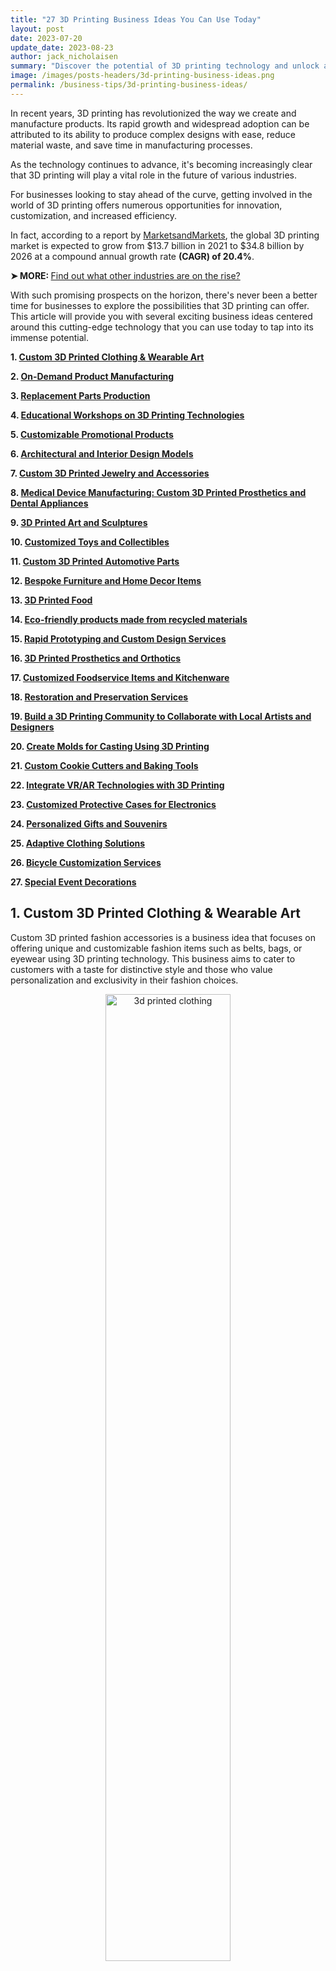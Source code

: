 ```yaml
---
title: "27 3D Printing Business Ideas You Can Use Today"
layout: post
date: 2023-07-20
update_date: 2023-08-23
author: jack_nicholaisen
summary: "Discover the potential of 3D printing technology and unlock a world of innovative business opportunities! In this article, we'll explore top-notch ideas that can inspire entrepreneurs and aspiring business owners to take advantage of this rapidly growing industry. Don't miss out on these lucrative ventures – read our article now and start implementing these powerful ideas!"
image: /images/posts-headers/3d-printing-business-ideas.png
permalink: /business-tips/3d-printing-business-ideas/
---
```


In recent years, 3D printing has revolutionized the way we create and manufacture products. Its rapid growth and widespread adoption can be attributed to its ability to produce complex designs with ease, reduce material waste, and save time in manufacturing processes. 

As the technology continues to advance, it's becoming increasingly clear that 3D printing will play a vital role in the future of various industries.

For businesses looking to stay ahead of the curve, getting involved in the world of 3D printing offers numerous opportunities for innovation, customization, and increased efficiency. 

In fact, according to a report by [MarketsandMarkets](https://www.marketsandmarkets.com/Market-Reports/3d-printing-market-1276.html), the global 3D printing market is expected to grow from \$13.7 billion in 2021 to \$34.8 billion by 2026 at a compound annual growth rate **(CAGR) of 20.4%**.

<p><b>➤ MORE: </b> <a href="https://www.businessinitiative.org/stats/top-industries-for-growing-a-small-business/"> Find out what other industries are on the rise?</a></p>
<a id="list">
With such promising prospects on the horizon, there's never been a better time for businesses to explore the possibilities that 3D printing can offer. This article will provide you with several exciting business ideas centered around this cutting-edge technology that you can use today to tap into its immense potential.

**1. <a href="#1">Custom 3D Printed Clothing & Wearable Art</a>**

**2. <a href="#2">On-Demand Product Manufacturing</a>**

**3. <a href="#3">Replacement Parts Production</a>**

**4. <a href="#4">Educational Workshops on 3D Printing Technologies</a>**

**5. <a href="#5">Customizable Promotional Products</a>**

**6. <a href="#6">Architectural and Interior Design Models</a>**

**7. <a href="#7">Custom 3D Printed Jewelry and Accessories</a>**

**8. <a href="#8">Medical Device Manufacturing: Custom 3D Printed Prosthetics and Dental Appliances</a>**

**9. <a href="#9">3D Printed Art and Sculptures</a>**

**10. <a href="#10">Customized Toys and Collectibles</a>**

**11. <a href="#11">Custom 3D Printed Automotive Parts</a>**

**12. <a href="#12">Bespoke Furniture and Home Decor Items</a>**

**13. <a href="#13">3D Printed Food</a>**

**14. <a href="#14">Eco-friendly products made from recycled materials</a>**

**15. <a href="#15">Rapid Prototyping and Custom Design Services</a>**

**16. <a href="#16">3D Printed Prosthetics and Orthotics</a>**

**17. <a href="#17">Customized Foodservice Items and Kitchenware</a>**

**18. <a href="#18">Restoration and Preservation Services</a>**

**19. <a href="#19">Build a 3D Printing Community to Collaborate with Local Artists and Designers</a>**

**20. <a href="#20">Create Molds for Casting Using 3D Printing</a>**

**21. <a href="#21">Custom Cookie Cutters and Baking Tools</a>**

**22. <a href="#22">Integrate VR/AR Technologies with 3D Printing</a>**
<a id="1">

**23. <a href="#23">Customized Protective Cases for Electronics</a>**

**24. <a href="#24">Personalized Gifts and Souvenirs</a>**

**25. <a href="#25">Adaptive Clothing Solutions</a>**

**26. <a href="#26">Bicycle Customization Services</a>**

**27. <a href="#27">Special Event Decorations</a>**

## 1. Custom 3D Printed Clothing & Wearable Art

Custom 3D printed fashion accessories is a business idea that focuses on offering unique and customizable fashion items such as belts, bags, or eyewear using 3D printing technology. This business aims to cater to customers with a taste for distinctive style and those who value personalization and exclusivity in their fashion choices.

<center>
<img alt="3d printed clothing" src="/images/content/3d-printed-clothing.png" style="width: 63%; height: 63%">
</center>

###  Key Steps to Success:

#### 1.  Research and choose a niche:

Identify the specific type of fashion accessories you want to focus on, such as eyewear, jewelry, or bags. Consider the market demand and competition in your chosen niche.

#### 2.  Invest in 3D printing technology:

Acquire a high-quality 3D printer and learn how to use it effectively. You may also need to invest in design software and materials for creating your products.

#### 3.  Create unique designs:

Develop a collection of original and customizable designs that will appeal to your target audience. You can either create the designs yourself or collaborate with designers.

#### 4.  Set up an online store:

Create a user-friendly website or use an e-commerce platform to showcase and sell your products. Make sure to include high-quality images and detailed descriptions of each item.

#### 5.  Promote your business:

Use social media, content marketing, and other digital marketing strategies to reach your target audience and generate interest in your products.

### The Benefits:

#### -  Growing demand for personalized products:

Consumers are increasingly looking for unique and personalized items, and 3D printed fashion accessories can cater to this demand.

#### -  Low production costs:

3D printing technology allows for cost-effective production, as there is no need for expensive molds or large-scale manufacturing equipment.

#### -  Quick turnaround time:

3D printing enables rapid prototyping and production, allowing businesses to quickly respond to customer requests and market trends.

#### -  Environmentally friendly:

3D printing can be more sustainable than traditional manufacturing methods, as it produces less waste and uses fewer resources.

#### -  Competitive advantage:
    
Offering custom 3D printed fashion accessories can help businesses stand out from competitors and attract a loyal customer base.

### **Take Initiative**

[How to Make Wearable Art Using 3D Printing](https://www.shapeways.com/blog/archives/40284-how-to-make-wearable-art-using-3d-printing.html)

[Sculpteo Fashion Accessory Services](https://www.sculpteo.com/en/applications/fashion-accessories/)

[The Future of Fashion Accessories with 3D Printing](https://i.materialise.com/en/blog/the-future-of-fashion-accessories-with-3d-printing)

[Shapeways](https://www.shapeways.com/)
<a id="2">

[Tinkercad](https://www.tinkercad.com/)

[Etsy](https://www.etsy.com/)

[3D Printing Industry](https://3dprintingindustry.com/)

[MatterHackers](https://www.matterhackers.com/)

**<a href="list">Return to List</a>**

## 2. On-Demand Product Manufacturing

Start a 3D printing service that produces custom products for clients on demand, reducing inventory costs and providing unique, tailored solutions to customers. This business model allows for rapid prototyping, customization, and reduced waste, making it an attractive option for businesses looking to stay ahead in a competitive market.

###  Key Steps to Success:

#### 1.  Research the market and identify your target audience:

Understand the needs of your potential customers and the industries that could benefit from on-demand 3D printing services.

#### 2.  Acquire the necessary equipment:

Invest in high-quality 3D printers and materials to ensure the best possible results for your clients.

#### 3.  Develop a user-friendly platform:
  
Create a website or app that allows customers to easily upload their designs, choose materials, and place orders.

#### 4.  Market your services:

Use social media, online advertising, and networking events to promote your business and attract clients.

<p><b>➤ MORE: </b> <a href="https://www.businessinitiative.org/multi-member-llc/"> Click here to find out how you can impove the way your company is seen by others!</a></p>

### The Benefits:

#### -  Cost savings:

On-demand manufacturing reduces inventory costs and eliminates the need for large storage spaces.

#### -  Customization:

3D printing allows for the creation of unique, tailored products that cater to individual customer preferences.

#### -  Speed:

Rapid prototyping and production times enable businesses to bring products to market faster.

#### -  Sustainability:
    
3D printing produces less waste than traditional manufacturing methods, making it an environmentally friendly option.
<a id="3">

### **Take Initiative**

[Ultimaker: How to start a 3D printing business](https://ultimaker.com/learn/how-to-start-a-3d-printing-business)

[3D Hubs: On-demand manufacturing guide](https://www.3dhubs.com/guides/3d-printing/)

[Sculpteo: 3D printing services](https://www.sculpteo.com/en/)

[Shapeways: 3D printing marketplace](https://www.shapeways.com/)

**<a href="list">Return to List</a>**

## 3. Replacement Parts Production

The replacement parts production business, specializes in manufacturing and supplying hard-to-find or discontinued parts for multiple industries. Some of these markets include automotive, electronics, and home appliances. Companies in this niche cater to customers needing specific components for product repair or maintenance. By leveraging 3D printing technology to create these parts on demand, businesses can tap into a unique market, reduce wait times, and increase customer satisfaction.

###  Key Steps to Success:

#### 1.  Market research:

Identify the industries and specific products that have a demand for replacement parts. This can be done through online forums, customer reviews, analyzing sales trends, or speaking with potential customers.

#### 2.  Invest in 3D printing technology:

Acquire a high-quality 3D printer capable of producing the desired parts. Research different 3D printing technologies and materials to ensure the chosen printer can produce durable and functional parts.

#### 3.  Sourcing materials:

Find reliable suppliers for the raw materials needed to produce the replacement parts. This may include metals, plastics, and electronic components.

#### 4.  Develop a digital parts library:

Create or source digital 3D models of the replacement parts. This may involve designing the parts from scratch, reverse-engineering existing parts, or purchasing existing digital models.

#### 5.  Manufacturing:

Develop a production process that ensures the quality and consistency of the replacement parts. This may involve investing in specialized machinery, hiring skilled workers, or partnering with an existing manufacturer.

#### 6.  Marketing and sales:

Create a strong online presence through a website and social media channels to showcase your products and reach potential customers. You can also attend industry trade shows, collaborate with repair shops, and establish partnerships with other businesses in the industry.

#### 7.  Customer support:

Offer excellent customer service by providing detailed product information, easy ordering processes, and prompt responses to inquiries and concerns.

### The Benefits:

#### -  Filling a gap in the market:

By producing hard-to-find or discontinued replacement parts, businesses can cater to a niche market that is underserved by larger manufacturers.

#### -  Customer loyalty and satisfaction:

Providing customers with the parts they need to keep their products functioning can lead to repeat business and positive word-of-mouth referrals.

#### -  Reduce inventory costs:

By producing parts on demand, businesses can minimize the need for large inventories of physical parts, reducing storage and management costs.

#### -  Sustainability:

Manufacturing replacement parts can contribute to a more sustainable economy by extending the lifespan of products and reducing the need for new purchases.

#### -  Environmentally friendly:

3D printing can be a more sustainable option compared to traditional manufacturing, as it produces less waste and can utilize eco-friendly materials.

#### -  Profitability:

As a specialized business, replacement parts production can command higher profit margins due to the unique nature of the products and the limited competition in the market.

### **Take Initiative**

[How to Start a 3D Printed Parts Business](https://smallbusiness.chron.com/start-3d-printed-parts-business-14632.html)

[Sculpteo Replacement Parts Service](https://www.sculpteo.com/en/applications/replacement-parts/)

[3D Hubs - Guide to 3D Printing Technologies](https://www.3dhubs.com/guides/3d-printing/)
<a id="4">

[Sculpteo - 3D Printing Materials Guide](https://www.sculpteo.com/en/materials/)

[Maker's Row](https://makersrow.com/)

[Thingiverse - Digital Parts Library](https://www.thingiverse.com/)

[GrabCAD - 3D Models and CAD Library](https://grabcad.com/library)

[3DPrint.com - 3D Printing News and Industry Insights](https://3dprint.com/)

**<a href="list">Return to List</a>**

## 4. Educational Workshops on 3D Printing Technologies

Educational workshops on 3D printing technologies provide hands-on training for schools, businesses, and individuals, covering design, materials, and applications. By introducing 3D printing across various industries, these workshops bridge the knowledge gap and inspire innovation. Offering classes on 3D printing, CAD software, and design principles can be a lucrative business opportunity, meeting the growing demand for skilled professionals while generating revenue.

###  Key Steps to Success:

#### 1.  Invest in 3D printing equipment:

Purchase or rent 3D printers, filament, and other necessary tools and materials for the workshops.

#### 2.  Identify the target audience:

Determine who would benefit most from your workshops or classes, such as students, professionals, hobbyists, or entrepreneurs. Identify the age group and skill level of your workshop participants. This will help you tailor the class content and activities to suit their needs.

#### 3.  Develop a curriculum:
  
Create a comprehensive and engaging curriculum that covers essential topics, such as 3D modeling, design principles, material selection, and printer operation. Include hands-on activities and demonstrations to make the learning experience more interactive.

#### 4.  Find expert instructors:

Collaborate with knowledgable and skilled professionals in the 3D printing industry who can effectively teach the material to deliver engaging and informative sessions.

#### 5.  Secure a suitable location:

If offering in-person workshops or classes, look for a space that can comfortably accommodate your workshop participants and equipment, such as computers, 3D printers, and materials. Schools, libraries, and community centers are ideal locations. Alternatively, consider offering online classes through video conferencing platforms or pre-recorded lessons.

#### 6.  Promote the workshops:

Promote your workshops through social media, local newspapers, industry forums, and community bulletin boards to reach your target audience and generate interest in your offerings. Reach out to schools, libraries, and community centers directly to offer your services.

### The Benefits:

#### -  Meet growing demand:

As 3D printing technology becomes more widespread, the demand for skilled professionals in this field is increasing. Offering educational workshops or classes can help meet this demand and position your business as a leader in the industry.

#### -  Skill development:

Workshops can help employees develop new skills and stay up-to-date with the latest 3D printing technologies, increasing their productivity and value to the company.

#### -  Foster innovation:

By teaching people about 3D printing and its potential applications, businesses can inspire creativity and innovation in their communities, which can lead to new business opportunities and collaborations.

#### -  Create networking opportunities:

Hosting workshops can help businesses establish connections with industry professionals, potential clients, stakeholders, and suppliers - potentially leading to new business partnerships or collaborations.

<p><b>➤ LEARN: </b> <a href="https://www.businessinitiative.org/partnership/advantages/">The BENEFITS of starting a Partnership</a></p>

#### -  Build brand recognition and increase visibility:

Organizing high-quality educational workshops or classes can enhance a company's credibility as an expert in the 3D printing industry, attracting new customers and partners.

#### -  Diversify revenue streams:

Charging a fee for attending workshops can provide an additional source of income for your existing business, increasing its overall profitability

### **Take Initiative**

[MakerBot Educators Guidebook](https://pages.makerbot.com/educators-guidebook.html)

[Ultimaker Education](https://ultimaker.com/learn/education)
<a id="5">

[Ultimaker's 3D Printing Academy](https://ultimaker.com/learn/academy)

[Thingiverse Education](https://www.thingiverse.com/education)

[3D Printing Industry](https://3dprintingindustry.com/)

[Tinkercad](https://www.tinkercad.com/)

[Coursera 3D Printing Courses](https://www.coursera.org/courses?query=3d%20printing)

**<a href="list">Return to List</a>**

## 5. Customizable Promotional Products

Customizable promotional products, such as 3D printed keychains, phone cases, and desk accessories, offer businesses a unique and memorable marketing solution to stand out from competitors and create a lasting impression on potential customers. By leveraging 3D printing technology, businesses can provide personalized marketing materials tailored to their target audience, revolutionizing the way products are created and manufactured.

###  Key Steps to Success:

#### 1.  Identify your target audience:

Determine the demographic you want to reach with your promotional products. This will help you choose the most appropriate items to customize.

#### 2.  Select the right 3D printing technology:

Research different 3D printing technologies, such as Fused Deposition Modeling (FDM), Stereolithography (SLA), or Selective Laser Sintering (SLS), to find the best fit for your promotional products.

#### 3.  Design your promotional products:

You can either create your own 3D design using software like Tinkercad, Fusion 360, or Blender, or you can hire a professional 3D designer to create a custom design for your promotional item. Make sure the design is functional, unique, visually appealing and represents your brand well.

<p><b>➤ COMPARE: </b> <a href="https://www.businessinitiative.org/dba-vs-llc/">Registering as an LLC or a DBA?</a></p>

#### 4.  Choose a 3D printing service:

There are many online 3D printing services available that can help you create your customized promotional items. Some popular options include Shapeways, Sculpteo, and i.materialise. These services allow you to upload your 3D design, choose the material, and have the item printed and shipped to you.

#### 5.  Choose the right materials:

3D printing services offer a wide range of materials to choose from, including plastics, metals, and ceramics. Select materials that are appropriate for your promotional products, taking into consideration factors such as durability, appearance, and cost.

#### 6.  Order and distribute:

Once you have finalized the design and material, place your order with the 3D printing service. They will print and ship the items to you. You can also use your own 3D printer to produce your items. You can then add any necessary finishing touches, such as painting or polishing, before distributing the promotional items to your customers, clients, or employees.

### The Benefits:

#### -  Stand out from the competition:

Customized promotional items created using 3D printing technology are unique and eye-catching, helping your business stand out from competitors who use traditional promotional materials.

#### -  Create a lasting impression:

High-quality, customized promotional items are more likely to be kept and used by potential customers, ensuring that your brand remains in their minds for a longer time.

#### -  Increase brand recognition:

By offering promotional products that are tailored to your target audience, you can increase brand recognition and build a stronger connection with potential customers.

#### -  Environmentally friendly:
    
3D printing is an additive manufacturing process, meaning it only uses the material necessary to create the item, resulting in less waste compared to traditional manufacturing methods.

#### -  Cost-effective marketing:
    
3D printing allows for small-batch production of promotional items at a lower cost than traditional manufacturing methods. This means you can order the exact number of promotional items you need without worrying about excess inventory or high production costs, making it an affordable marketing solution for businesses of all sizes.

### **Take Initiative**

[Custom 3D Printed Promotional Items](https://i.materialise.com/en/create-your-own/custom-3d-printed-promotional-items)

[Shapeways Custom Merchandise](https://www.shapeways.com/solutions/custom-merchandise)

[i.materialise](https://i.materialise.com/)

[Ultimaker: Choosing the Right 3D Printing Technology](https://ultimaker.com/learn/choosing-the-right-3d-printing-technology)
<a id="6">

[Blender](https://www.blender.org/)

[Tinkercad: Free 3D Modeling Software](https://www.tinkercad.com/)

[Sculpteo: Guide to 3D Printing Materials](https://www.sculpteo.com/en/materials/)

[Promotional Products Association International (PPAI)](https://www.ppai.org/)

[3D Hubs: How to Choose the Right 3D Printing Material](https://www.3dhubs.com/knowledge-base/how-choose-right-3d-printing-material/)

**<a href="list">Return to List</a>**

## 6. Architectural and Interior Design Models

Offering 3D printing services for creating detailed scale models of architectural designs presents a lucrative business opportunity, catering to architects, interior designers, and construction companies. These models help clients visualize the final product, enable designers to identify and resolve potential issues before construction, and provide a cost-effective solution for communicating design concepts effectively.

<center>
<img alt="3d printed architectural models" src="/images/content/3d-printed-architectural-design-models.png" style="width: 63%; height: 63%">
</center>

###  Key Steps to Success:

#### 1.  Acquire high-quality 3D printers:

Invest in reliable and precise 3D printers that can handle various materials and sizes. Research the best 3D printers, modeling software, and materials for accurate architectural models and interior design applications.

#### 2.  Develop expertise in 3D modeling software:

Gain knowledge in architectural design principles, 3D modeling techniques, and software tools. Consider taking courses or certifications in these areas to enhance credibility. Check out programs for AutoCAD, SketchUp, or Rhino, to create accurate and detailed models.

#### 3.  Establish relationships with industry experts:

Network with architects, interior designers, and construction companies in the industry and showcase your 3D printing capabilities. Attend conferences, trade shows, and networking events to connect with architects, engineers, and real estate developers who may require your services. Offer competitive pricing and fast turnaround times to attract clients.

#### 4.  Create a portfolio:

Develop a diverse portfolio of your completed projects and concepts to demonstrate your skills and expertise in 3D printing architectural and interior design models. Showcase various types of architectural models, including residential, commercial, and industrial projects. This will help potential clients understand the quality and range of services offered.

#### 5.  Establish a strong online presence:

Develop a professional website and social media profiles to showcase your portfolio, share industry news, and engage with potential clients.

### The Benefits:

#### -  Enhanced visualization:
  
3D printed models provide clients with a tangible representation of their project, making it easier for them to understand and approve the design.

#### -  Improved communication:

Physical models facilitate better communication between architects, designers, and stakeholders, leading to more effective collaboration and decision-making and fewer misunderstandings and design revisions.

#### - Cost and time savings:

3D printing technology allows for more affordable and efficient production of architectural models compared to traditional methods. By identifying and resolving design issues before construction begins, you can save time and money on the project.

#### -  Competitive advantage:

By providing architectural modeling services, businesses can diversify their offerings and tap into new revenue streams. Offering high-quality 3D printed models can set your business apart from competitors and attract more clients.

#### -  Increased demand:

With the growing popularity of 3D printing technology, there is a rising demand for accurate and detailed architectural models.

### **Take Initiative**

[Guide to Architectural Models with 3D Printing](https://i.materialise.com/en/blog/guide-to-architectural-models-with-3d-printing)

[ArchDaily](https://www.archdaily.com/)

[Shapeways Architecture & Design Services](https://www.shapeways.com/marketplace?type=product\&q=architecture)

[Ultimaker](https://ultimaker.com/)

[Best 3D Printers for Architects](https://all3dp.com/1/best-3d-printer-for-architects-architecture/)
<a id="7">

[AutoCAD](https://www.autodesk.com/products/autocad/overview)

[Autodesk Revit](https://www.autodesk.com/products/revit/overview)

[SketchUp](https://www.sketchup.com/)

[Rhino](https://www.rhino3d.com/)

[3D Printing for Architecture: A Beginner's Guide](https://i.materialise.com/blog/en/3d-printing-for-architecture-a-beginners-guide/)

**<a href="list">Return to List</a>**

## 7. Custom 3D Printed Jewelry and Accessories

Custom 3D printed jewelry and accessories offer a unique and growing trend in the fashion industry, catering to customers seeking personalized, one-of-a-kind pieces. By incorporating 3D printing technology, businesses can create intricate designs and customizable items such as rings, pendants, and earrings, appealing to a wide range of individual preferences. This innovative business idea is ideal for entrepreneurs passionate about creativity, design, and the jewelry industry.

<center>
<img alt="3d printed jewelry" src="/images/content/3d-jewelry-accessories.png" style="width: 63%; height: 63%">
</center>

###  Key Steps to Success:

#### 1.  Research and learn about 3D printing:

Familiarize yourself with the basics of 3D printing technology, materials, and software. Understand the market trends and customer preferences to create appealing designs. This will help you understand the process and make informed decisions when setting up your business.

#### 2.  Invest in 3D printing equipment:
    
Purchase or lease a 3D printer suitable for jewelry and accessories. Consider factors such as print resolution, build volume, and material compatibility. In addition to the printer, you'll also need materials suitable for jewelry making, such as precious metals, gemstones, and other materials.

#### 3.  Develop your skills:
    
Enhance your design and 3D modeling skills by taking online courses or attending workshops. Practice using design software like Blender, Rhino, or Tinkercad.

#### 4.  Design or source 3D models:
    
Create your own 3D models using CAD software or source them from online marketplaces like Shapeways or Thingiverse. You can also collaborate with designers to create exclusive designs for your business.

#### 5.  Create a portfolio:

Design a range of jewelry pieces to showcase your skills and creativity. This will help attract potential customers and demonstrate your capabilities.

#### 6.  Set up an online store:

Create a website or use an e-commerce platform like Shopify or Etsy to showcase and sell your products. Make sure to include high-quality images and detailed descriptions of your items. Include an e-commerce platform to facilitate online orders and payments.

#### 7.  Promote your business:

Use social media, email marketing, other digital marketing strategies, and local events to reach your target audience and generate interest in your products.

### The Benefits:

#### -  Unique and customizable products:

3D printing allows for intricate and complex designs that are difficult to achieve through traditional manufacturing methods.This allows businesses to stand out in a competitive market by offering one-of-a-kind pieces tailored to individual preferences.

#### -  Innovative technology:

Utilizing 3D printing technology enables businesses to create intricate designs and use a variety of materials, positioning them as innovative leaders in the industry.

#### -  Lower production costs:

3D printing can significantly reduce production costs, as it eliminates the need for molds and other expensive manufacturing tools. This allows businesses to offer high-quality products at competitive prices.

#### -  Higher profit margins:

Customized pieces often command higher prices due to their uniqueness and the craftsmanship involved, leading to increased profit margins.

#### -  Faster production times:

3D printing technology enables rapid prototyping and production, allowing businesses to quickly respond to customer demands and market trends.

#### -  Environmentally friendly:

3D printing can be more sustainable than traditional manufacturing methods, as it produces less waste and uses fewer resources.

#### -  Niche market appeal and repeat customers:

By offering custom 3D printed jewelry and accessories, businesses can tap into a niche market of customers looking for unique and personalized fashion items. Personalized jewelry caters to customers' desires for individuality and self-expression, resulting in higher satisfaction and repeat business.

### **Take Initiative**

[How to Design and Sell 3D Printed Jewelry](https://www.shapeways.com/blog/archives/40160-how-to-design-and-sell-3d-printed-jewelry.html)

[Jweel - Customizable 3D Printed Jewelry Platform](https://www.jweel.com)

[Sculpteo Jewelry & Accessories](https://www.sculpteo.com/en/applications/jewelry-accessories/)

[Rhino](https://www.rhino3d.com/)
<a id="8">

[Shapeways](https://www.shapeways.com/)

[Blender](https://www.blender.org/)

[Thingiverse](https://www.thingiverse.com/)

[Tinkercad](https://www.tinkercad.com/)

[Shopify](https://www.shopify.com/)

**<a href="list">Return to List</a>**

## 8. Medical Device Manufacturing: Custom 3D Printed Prosthesis and Dental Appliances

The medical device manufacturing industry is continuously evolving with promising advancements like 3D printing technology, allowing for the creation of custom-fit medical devices such as prosthetics and dental appliances tailored to individual patients' needs. By leveraging 3D printing, businesses can offer personalized solutions that improve patient outcomes and satisfaction while reducing production costs and waste.

<center>
<img alt="3d printed prosthesis and dental" src="/images/content/3d-prosthetics-dental.png" style="width: 63%; height: 63%">
</center>

This makes for a lucrative business opportunity to expand into the medical field by offering customized medical devices or assistive tools, ultimately improving the lives of patients with various medical conditions and disabilities and providing a valuable service to healthcare professionals.

###  Key Steps to Success:

#### 1.  Invest in 3D printing technology:

Acquire high-quality 3D printers specifically designed for medical device manufacturing. These printers must meet industry standards and be capable of using biocompatible materials to produce precision, durable, safe, and effective devices.

#### 2.  Research and development:

Invest time in understanding the medical devices and assistive tools market. Identify the specific needs of patients and healthcare professionals, and explore the possibilities of 3D printing technology in addressing those needs.

#### 3.  Develop expertise:

Hire or train staff with expertise in 3D printing, medical device design, and relevant software tools. This will ensure that your business can create custom-fit devices that meet the specific needs of each patient.

#### 4.  Collaborate with healthcare professionals:

Establish partnerships with doctors, dentists, orthopedic specialists, and other healthcare professionals who can provide patient data and valuable insights to inform the design and production of your custom medical devices.

#### 5.  Ensure regulatory compliance:

Familiarize yourself with the regulatory requirements and certifications for medical device manufacturing in your region and ensure that your business adheres to all necessary standards and certifications.

#### 6.  Obtain necessary certifications and licenses:

Ensure compliance with local, national, and international regulations. This may include obtaining certifications, licenses, and adhering to quality control standards, such as ISO 13485 for medical device quality management systems.

#### 7.  Create prototypes and refine designs:

Test and improve your product designs to ensure they meet the needs of your target market.

#### 8.  Marketing and sales:

Develop a marketing strategy to promote your products to healthcare professionals, hospitals, clinics, patients, and other potential customers. Establish a sales network or collaborate with existing distributors to reach your target audience.

### The Benefits:

#### -  Growing market:

The demand for customized medical devices and assistive tools is on the rise, driven by an aging population and advancements in medical technology. Offering innovative solutions to healthcare professionals can help build a strong reputation and establish the business as a leader in the industry.

#### -  Improved patient outcomes:

Custom-fit medical devices can provide better comfort and functionality for patients, leading to improved outcomes and overall satisfaction.

#### -  Reduced production costs and time:

3D printing technology allows for on-demand manufacturing, reducing the need for large inventories, minimizing waste, and eliminating the need for expensive molds and tooling. It also allows for quicker turnaround times, enabling businesses to respond to customer needs more efficiently and stay ahead of competitors.

#### -  Competitive advantage:

Offering personalized medical devices can set your business apart from competitors and attract a loyal customer base. 3D printing technology allows for faster production and customization of medical devices, providing a competitive advantage over traditional manufacturing methods.

#### -  Scalability:

Expanding into the medical field can open up new revenue streams and increase profitability. As 3D printing technology continues to advance, businesses can easily scale their operations to meet growing demand for custom medical devices.

#### -  Positive impact:

By providing high-quality, customized medical devices, businesses can make a meaningful difference in the lives of patients and contribute to the overall improvement of healthcare services.

### **Take Initiative**

[Forbes: The Future of 3D Printing in Healthcare](https://www.forbes.com/sites/forbestechcouncil/2018/07/16/the-future-of-3-d-printing-in-health-care/?sh=1e8a9d2d2b8f)

[3D Printing Industry](https://3dprintingindustry.com/)

[3D Printing in Medicine: An Introductory Guide](https://www.3dhubs.com/guides/3d-printing-medicine/)

[3DPrint.com](https://3dprint.com/)

[Medical Applications for 3D Printing: Current and Projected Uses](https://www.ncbi.nlm.nih.gov/pmc/articles/PMC4189697/)
<a id="9">

[FDA Guidance on 3D Printing Medical Devices](https://www.fda.gov/medical-devices/3d-printing-medical-devices)

[Additive Manufacturing for Medical Devices](https://www.iso.org/committee/629086.html)

[FDA's Role in 3D Printing Medical Devices](https://www.fda.gov/medical-devices/3d-printing-medical-devices/fdas-role-3d-printing-medical-devices)

[ISO 13485 - Medical Devices](https://www.iso.org/iso-13485-medical-devices.html)

[National Institutes of Health: 3D Printing in Medicine](https://www.ncbi.nlm.nih.gov/pmc/articles/PMC5597688/)

**<a href="list">Return to List</a>**

## 9. 3D Printed Art and Sculptures

3D printed art and sculptures are an innovative way to create unique, custom-made pieces for interior design, corporate installations, or personal collections. By utilizing 3D printing technology, businesses can offer a wide range of designs and materials to cater to their clients' preferences, making it an attractive option for those looking to stand out in the art world.

<center>
<img alt="3d printed art and sculptures" src="/images/content/3d-art-sculptures.png" style="width: 63%; height: 63%">
</center>

###  Key Steps to Success:

#### 1.  Research and invest in 3D printing equipment:

To start, you'll need to invest in a high-quality 3D printer and materials. Research the best options for your budget and needs, considering factors like print size, material compatibility, and resolution.

#### 2.  Develop your design skills:

To create stunning 3D printed art, you'll need to have a strong foundation in design principles and software. Familiarize yourself with 3D modeling programs like Blender, SketchUp, or Tinkercad, and consider taking courses or workshops to improve your skills.

#### 3.  Create a portfolio:

Showcase your unique designs and capabilities by creating a portfolio of your work. This will help potential clients understand the range and quality of your offerings.

#### 4.  Market your business:

Establish a strong online presence through a website and social media platforms. Attend art shows, galleries, and networking events to connect with potential clients and collaborators.

#### 5.  Collaborate with artists and designers:

Partner with other artists and designers to expand your offerings and reach a wider audience. This can lead to exciting collaborative projects and help establish your reputation in the industry.

### The Benefits:

#### -  Unique offerings:

3D printed art and sculptures allow businesses to offer one-of-a-kind pieces that cater to a wide range of tastes and styles.

#### -  Customization:

Clients can request specific designs, materials, and colors, making the final product truly unique and tailored to their needs.

#### -  Efficiency:

3D printing technology enables faster production times compared to traditional art-making methods, allowing businesses to fulfill orders more quickly and efficiently.

#### -  Sustainability:

Many 3D printers use eco-friendly materials, making this a more sustainable option for creating art and sculptures.

#### -  Innovation:

Embracing 3D printing technology positions your business as an innovative leader in the art world, attracting clients who value cutting-edge design and technology.

### **Take Initiative**

[How to Create 3D Printed Art](https://www.shapeways.com/blog/archives/39362-how-to-create-3d-printed-art.html)

[Artists Using 3D Printing](https://all3dp.com/artists-using-3d-printing-create-sculptures/)

[Sculpteo Art & Sculpture Services](https://www.sculpteo.com/en/applications/art-sculpture/)
<a id="10">

[Ultimaker](https://ultimaker.com/)

[Blender](https://www.blender.org/)

[Coursera](https://www.coursera.org/)

[Shapeways](https://www.shapeways.com/)

[3D Printing Industry](https://3dprintingindustry.com/)

**<a href="list">Return to List</a>**

## 10. Customized Toys and Collectibles

Customized toys and collectibles are unique, personalized items created for collectors, fans of popular franchises, or anyone who appreciates one-of-a-kind products. By using 3D printing technology, businesses can produce detailed, high-quality toys, action figures, or collectible items tailored to individual preferences. This niche market has a strong potential for growth, as consumers increasingly seek personalized experiences and products.

<center>
<img alt="3d printed toys" src="/images/content/3d-toys.png" style="width: 63%; height: 63%">
</center>

###  Key Steps to Success:

#### 1.  Research the market:
    
Identify your target audience and their preferences. Determine which franchises, characters, or themes are popular and in demand.

#### 2.  Invest in 3D printing technology:

Acquire a 3D printer and learn how to use it. Research different materials and printing techniques to ensure the best quality for your products.

#### 3.  Create unique designs:

Develop your own designs or collaborate with artists to create exclusive, customized items. Use 3D modeling software to create digital models of your designs.


#### 4.  Market your products:

Build a strong online presence through social media, a website, and e-commerce platforms. Attend conventions, trade shows, and other events to showcase your products and connect with potential customers.

#### 5.  Ensure legal compliance:

Obtain necessary licenses and permissions for using copyrighted characters or designs. Always respect intellectual property rights.

### The Benefits:

#### -  Growing demand for personalized products:

Consumers are increasingly seeking unique, customized items that reflect their interests and personalities. Customized toys and collectibles cater to this demand, offering a distinctive product that stands out in the market.

#### -  High-profit potential:

As these products are tailored to individual preferences, customers may be willing to pay a premium for them. This can lead to higher profit margins compared to mass-produced items.

#### -  Creative freedom:

This business model allows entrepreneurs to explore their creativity and passion for popular franchises, characters, or themes. It also offers the opportunity to collaborate with artists and designers, fostering a community of like-minded individuals.

#### -  Scalability:

As 3D printing technology advances, production costs may decrease, allowing businesses to scale up and reach a wider audience.

### **Take Initiative**

[Ultimaker: 3D Printing for Toys and Collectibles](https://ultimaker.com/learn/3d-printing-for-toys-and-collectibles)

[3D Printing Industry: A Guide to 3D Printing Toys](https://3dprintingindustry.com/news/guide-3d-printing-toys-102621/)
<a id="11">

[Shapeways: Custom 3D Printed Collectibles](https://www.shapeways.com/marketplace/miniatures/figurines)

[Sculpteo: Intellectual Property and 3D Printing](https://www.sculpteo.com/en/3d-learning-hub/3d-printing-intellectual-property/)

[Creating Custom 3D Printed Toys](https://www.shapeways.com/blog/archives/32218-creating-custom-3d-printed-toys.html)

[Toybox Labs - Customizable 3D Printed Toys Platform](https://www.make.toys/)

[Sculpteo Toy & Collectible Services](https://www.sculpteo.com/en/applications/toys-collectibles/)

**<a href="list">Return to List</a>**

## 11. Custom 3D Printed Automotive Parts

Custom 3D printed automotive parts cater to car enthusiasts, mechanics, and automotive restoration experts by providing unique, high-quality, and affordable components for both classic and modern vehicles. Utilizing 3D printing technology, businesses can produce custom or rare parts that are otherwise difficult to find or expensive to manufacture, saving clients time, money, and effort in sourcing or fabricating the parts they need.

<center>
<img alt="3d printed car and auto parts" src="/images/content/3d-auto-parts.png" style="width: 63%; height: 63%">
</center>

###  Key Steps to Success:

#### 1.  Research and invest in a suitable 3D printer:

Invest in a high-quality 3D printer that can handle various materials, such as plastic, metal, and composite materials. Research the best 3D printers for automotive applications and choose one that fits your budget and requirements while being capable of producing durable and accurate parts.

#### 2.  Research and identify the target market:

Understand the needs and preferences of car enthusiasts and individuals searching for specific automotive parts. This will help in determining the most sought-after components and accessories.

#### 3.  Develop or source 3D models:

Obtain accurate 3D models of the automotive parts you plan to produce. You can create these models yourself using CAD software or source them from online repositories or clients.

#### 4.  Implement quality control measures:

Ensure that each printed part meets high standards of quality, durability, and accuracy. This will help in building a strong reputation and gaining customer trust.

#### 5.  Test and refine your 3D printed parts:

Print prototypes of your custom automotive parts and test them for fit, function, and durability. Refine your designs and printing settings as needed to ensure the final product meets the required specifications.

#### 6.  Establish an online presence:

Set up a website and social media profiles to showcase your products, share customer testimonials, and engage with potential clients. Offer an easy-to-use platform for customers to place orders and communicate their specific requirements.

#### 7.  Market your services:

Promote your custom 3D printed automotive parts business to potential clients, such as car enthusiasts, mechanics, and restoration shops. Use online marketing, social media, and local networking events to reach your target audience.

### The Benefits:

#### -  Growing demand:

The automotive industry is continuously evolving, and there is a growing demand for custom, unique, and hard-to-find parts and accessories.

#### -  Fulfill niche market needs:

Custom 3D printed automotive parts cater to a specific market segment that requires unique or hard-to-find parts. By offering this service, businesses can tap into a profitable niche with less competition.

#### -  Environmentally friendly:

3D printing is a more sustainable manufacturing method, as it produces less waste and consumes fewer resources compared to traditional methods.

#### -  Offer cost-effective solutions:

Traditional manufacturing methods can be expensive and time-consuming, especially for small production runs or one-off parts. 3D printing allows businesses to produce parts at a lower cost and faster turnaround time, making it an attractive option for clients.

#### -  Stay ahead of the competition:

Embracing 3D printing technology can help businesses stay ahead of competitors who are still relying on traditional manufacturing methods. This can lead to increased market share and a reputation for innovation.

#### -  Faster turnaround times:

Traditional manufacturing methods can take weeks or even months to produce custom parts. 3D printing significantly reduces production time, allowing businesses to fulfill orders more quickly.

#### -  Expand product offerings:

By offering custom 3D printed automotive parts, businesses can expand their product offerings and attract new clients who may not have been interested in their existing services.

### **Take Initiative**

[Ultimaker: 3D Printing in the Automotive Industry](https://ultimaker.com/learn/3d-printing-in-the-automotive-industry)

[Automotive Applications for 3D Printing](https://www.shapeways.com/marketplace?type=product\&q=automotive)
<a id="12">

[Sculpteo: 3D Printing for Automotive](https://www.sculpteo.com/en/applications/automotive/)

[Sculpteo Automotive Services](https://www.sculpteo.com/en/applications/automotive-transportation/)

[Shapeways Automotive Parts Marketplace](https://www.shapeways.com/marketplace?type=product\&q=automotive)

[All3DP: Best 3D Printers for Automotive Parts](https://all3dp.com/1/best-3d-printer-for-automotive-parts/)

[GrabCAD: Automotive 3D Printing Models](https://grabcad.com/library/tag/automotive)

**<a href="list">Return to List</a>**

## 12. Bespoke Furniture and Home Decor Items

Bespoke furniture and home decor items are custom-made pieces tailored to the specific tastes and preferences of individual customers. By utilizing 3D printing technology, businesses can create unique, personalized furniture and home decor items that reflect customers' styles and enhance the overall aesthetic of their living spaces.

<center>
<img alt="3d printed furniture and home decor" src="/images/content/3d-furniture-home-decor.png" style="width: 63%; height: 63%">
</center>

###  Key Steps to Success:

#### 1.  Identify target market:

Determine the ideal customer base for your bespoke furniture and home decor items, such as homeowners, interior designers, or businesses seeking to create a unique atmosphere.

#### 2.  Invest in 3D printing technology:

Acquire high-quality 3D printers and materials suitable for creating furniture and home decor items.

#### 3.  Develop design skills:

Hire or collaborate with talented designers who can create custom designs based on customer preferences and current trends.

#### 4.  Create a user-friendly platform:

Develop a website or app that allows customers to easily browse your product offerings, customize their selections, and place orders.

#### 5.  Promote your business:

Utilize social media, online advertising, and local events to showcase your unique products and attract potential customers.

### The Benefits:

#### -  Stand out from competitors:

Offering bespoke furniture and home decor items can help businesses differentiate themselves from competitors and attract customers seeking unique, personalized products.

#### -  Increase customer satisfaction:

By providing customers with the ability to customize their purchases, businesses can enhance customer satisfaction and encourage repeat business.

#### -  Expand product offerings:

3D printing technology allows businesses to create a wide range of products, from small decorative items to larger furniture pieces, providing customers with a diverse selection to choose from.

#### -  Reduce waste:

3D printing enables businesses to produce items on-demand, reducing the need for excess inventory and minimizing waste.

#### -  Adapt to changing trends:

As design trends evolve, businesses can easily update their product offerings to stay current and appeal to new customers.

### **Take Initiative**

[Designing Furniture with 3D Printing](https://www.shapeways.com/blog/archives/40187-designing-furniture-with-3d-printing.html)

[Sculpteo Furniture Services](https://www.sculpteo.com/en/applications/furniture/)

[Kwambio Customizable Furniture Platform](https://kwambio.com/)
<a id="13">

[3D Printing Industry](https://3dprintingindustry.com/)

[Shapeways](https://www.shapeways.com/)

[Cults3D](https://cults3d.com/)

[Instructables](https://www.instructables.com/)

[3DPrint.com](https://3dprint.com/)

**<a href="list">Return to List</a>**

## 13. 3D Printed Food

3D printed food is an innovative approach to food production that combines culinary art, technology, and customization. By using 3D printers specifically designed for food, businesses can create visually appealing and personalized dishes for their customers. This technology has the potential to revolutionize the food industry, offering new opportunities for creativity, efficiency, and customer satisfaction.

<center>
<img alt="3d printed food" src="/images/content/3d-printed-food.png" style="width: 63%; height: 63%">
</center>

###  Key Steps to Success:

#### 1.  Research and choose a 3D food printer:

There are several 3D food printers available on the market, each with its own set of features and capabilities. Research the options and select a printer that best fits your business needs and budget.

#### 2.  Develop or source 3D food designs:

Create your own 3D food designs using specialized software, or source pre-made designs from online platforms. Ensure that the designs are compatible with your chosen 3D food printer.

#### 3.  Select appropriate ingredients:

3D food printers typically use edible materials such as chocolate, dough, or pureed ingredients. Choose high-quality ingredients that are suitable for 3D printing and meet your customers' dietary preferences and restrictions.

#### 4.  Train staff:**

Ensure that your staff is trained in operating the 3D food printer and understands the intricacies of 3D food design and production.

#### 5.  Promote your 3D printed food offerings:

Market your unique 3D printed food creations to attract customers and set your business apart from competitors.

### The Benefits:

#### -  Customization:

3D printed food allows for a high level of customization, enabling businesses to cater to individual customer preferences and dietary requirements.

#### -  Efficiency:

3D food printers can produce intricate designs and shapes more quickly and accurately than traditional food preparation methods.

#### -  Innovation:

Embracing 3D printed food demonstrates a commitment to innovation and cutting-edge technology, which can help businesses stand out in a competitive market.

#### -  Sustainability:

3D printed food has the potential to reduce food waste by allowing for precise portion control and the use of alternative, sustainable ingredients.

### **Take Initiative**

[Culinary Applications for 3D Printing](https://www.3dsystems.com/culinary)

[Food Ink - World's First 3D-Printing Restaurant](http://foodink.io/)
<a id="14">

[Natural Machines Foodini - Edible 3D Printer](https://www.naturalmachines.com/)

[3D Food Printing: An Overview](https://www.sciencedirect.com/science/article/pii/S2213453016300019)

[3DigitalCooks](https://3digitalcooks.com/)

[The 3D Food Printing Conference](https://3dfoodprintingconference.com/)

[Food Ink](http://foodink.io/)

**<a href="list">Return to List</a>**

## 14. Eco-friendly products made from recycled materials

In today's environmentally conscious world, there is a growing demand for sustainable products. One way to meet this demand is by creating eco-friendly items using recycled materials and 3D printing technology. This business idea involves leveraging the sustainability aspect of 3D printing to produce items made from recycled materials like plastic waste or biodegradable filaments.

<center>
<img alt="3d printed recyclable products" src="/images/content/3d-printed-eco-friendly.png" style="width: 63%; height: 63%">
</center>

###  Key Steps to Success:

#### 1.  Research and choose the right materials:

Look for recycled materials that can be used as 3D printing filaments, such as PET plastic from bottles, PLA (polylactic acid) made from renewable resources like cornstarch, or even biodegradable filaments like algae-based materials.

#### 2.  Invest in a 3D printer:

Purchase a 3D printer that can handle the chosen materials. Some printers are specifically designed for eco-friendly filaments, while others may require modifications or upgrades.

#### 3.  Design or source product ideas:

Create your own designs or source existing ones from online repositories. Consider items that have a broad appeal and can be easily customized, such as phone cases, planters, or reusable shopping bags.

#### 4.  Market your products:

Build a brand around sustainability and eco-friendliness. Use social media, online marketplaces, and local events to showcase your products and reach potential customers.

### The Benefits:

#### -  Growing demand for sustainable products:

Consumers are increasingly looking for eco-friendly alternatives to traditional products, and businesses that cater to this demand can tap into a growing market.

#### -  Reduced production costs:

Using recycled materials can help lower production costs, as they are often cheaper than virgin materials.

#### -  Positive brand image:

Embracing sustainability and eco-friendliness can help build a positive brand image, attracting customers who share these values.

#### -  Environmental benefits:

By using recycled materials and biodegradable filaments, businesses can help reduce plastic waste and contribute to a cleaner environment.

### **Take Initiative**

[Guide to Eco-Friendly Filaments](https://all3dp.com/1/guide-eco-friendly-filament-recycled-pet-pla/)

[Refil Recycled Filaments](https://www.re-filament.com/)
<a id="15">

[Sculpteo Sustainability Initiatives](https://www.sculpteo.com/en/environmental-policy/)

[Recyclebot](https://reprap.org/wiki/Recyclebot)

[Thingiverse](https://www.thingiverse.com/)

[Eco-friendly 3D printing materials guide](https://all3dp.com/1/eco-friendly-3d-printing-materials/)

[How to start a 3D printing business](https://www.entrepreneur.com/article/289677)

**<a href="list">Return to List</a>**

## 15. Rapid Prototyping and Custom Design Services

Prototyping and design services, including rapid prototyping with 3D printing technology, enable businesses to efficiently develop and refine product ideas, create personalized items, and offer small-batch or limited-edition products. This approach reduces time-to-market, improves product quality, and caters to niche markets, setting businesses apart from competitors and increasing their chances of success.

###  Key Steps to Success:

#### 1.  Research and invest in 3D printing technology:

Invest in high-quality 3D printers and materials suitable for various types of projects, such as Fused Deposition Modeling (FDM), Stereolithography (SLA), and Selective Laser Sintering (SLS) printers. Research the best options for your needs and budget.

#### 2.  Develop a strong skill set:

Gain expertise in design tools such as Computer-Aided Design (CAD) software, 3D printing, and other prototyping technologies. A strong foundation in design principles, materials, and manufacturing processes is also essential.

#### 3.  Create a portfolio:

Showcase your design and prototyping skills by developing a diverse catalogue of products. This will help potential clients understand your capabilities and the value you can bring to their projects. Consider offering a variety of materials, colors, and designs to appeal to a wide range of customers.

#### 4.  Establish a streamlined process:

Create a workflow for receiving client designs, reviewing and optimizing them for 3D printing, and producing prototypes in a timely manner.

#### 5.  Establish a network:

Connect with local businesses, startups, and entrepreneurs who may require prototyping and design services. Attend industry events, join online forums, and participate in local meetups to expand your network.

#### 6.  Develop a pricing model:

Determine a pricing structure for your services, considering factors such as project complexity, materials, and time investment. Offer flexible pricing options to cater to different client needs and budgets.

#### 7.  Market your services:

Create a professional website, use social media, and leverage your network to promote your prototyping and design services. Advertise your rapid prototyping services to businesses in industries such as automotive, aerospace, medical, and consumer products.

### The Benefits:

#### -  Faster time-to-market:

Rapid prototyping and design services can help businesses bring their products to market more quickly. This allows businesses to test and refine their designs quickly, reducing the time it takes to develop a product.

#### -  Cost savings:

3D printing can be more cost-effective than traditional manufacturing methods, especially for small-scale production and complex designs. By identifying design flaws and making improvements during the prototyping phase, businesses can save money on costly revisions and manufacturing errors.

#### -  Improved product quality:

Rapid prototyping enables businesses to identify and address design flaws early in the development process, resulting in a higher-quality final product.

#### -  Competitive advantage:

Leveraging the expertise of prototyping and design professionals can give businesses a competitive edge by enabling them to create innovative and well-designed products.

#### -  Customization:

3D printing technology allows for greater design flexibility and customization, enabling businesses to create unique and innovative products.

#### -  Increase customer satisfaction:

By providing tailored solutions, businesses can cater to individual preferences and ensure that customers are satisfied with their purchases.

#### -  Boost brand loyalty:

When customers receive a high-quality personalized product that meets their needs and preferences, they are more likely to become repeat customers and recommend the business to others.

### **Take Initiative**

[Ultimaker's Guide to Rapid Prototyping](https://ultimaker.com/learn/the-ultimate-guide-to-rapid-prototyping)

[Shapeways](https://www.shapeways.com/)

[Autodesk Fusion 360](https://www.autodesk.com/products/fusion-360/overview)

[Tinkercad](https://www.tinkercad.com/)
<a id="16">

[Ultimaker: A Guide to 3D Printing Technologies](https://ultimaker.com/learn/a-guide-to-3d-printing-technologies)

[SolidWorks](https://www.solidworks.com/)

[Ultimaker Cura](https://ultimaker.com/software/ultimaker-cura)

[3D Hubs: The 3D Printing Handbook](https://www.3dhubs.com/3d-printing-handbook)

[Sculpteo: Rapid Prototyping Guide](https://www.sculpteo.com/en/guide-to-rapid-prototyping/)

**<a href="list">Return to List</a>**

## 16. 3D Printed Prosthetics and Orthotics

The business idea revolves around providing custom-fit, affordable prosthetics and orthotics using 3D printing technology. This innovative approach aims to improve the lives of people with mobility issues by offering them personalized, high-quality, and cost-effective solutions.

<center>
<img alt="3d printed prosthetics and orthotics" src="/images/content/3d-printed-prosthetics.png" style="width: 63%; height: 63%">
</center>

###  Key Steps to Success:

#### 1.  Research and development:

Invest time and resources in understanding the needs of the target market and the latest advancements in 3D printing technology. Collaborate with medical professionals, engineers, and designers to develop functional and aesthetically pleasing prosthetics and orthotics.

#### 2.  Acquire 3D printing equipment:

Purchase or lease high-quality 3D printers specifically designed for creating prosthetics and orthotics. Ensure that the printers are capable of using biocompatible materials.

#### 3.  Develop a digital library of designs:

Create a comprehensive digital library of customizable prosthetic and orthotic designs. Offer a wide range of options to cater to the diverse needs of clients.

#### 4.  Establish a fitting and customization process:

Develop a seamless process for measuring clients' limbs, customizing the designs, and fitting the final products. This may involve using 3D scanning technology and working closely with medical professionals.

#### 5.  Marketing and promotion:

Build a strong online presence, attend industry events, and collaborate with healthcare providers to promote the business and reach potential clients.

### The Benefits:

#### -  Growing market demand:

With an increasing number of people requiring prosthetics and orthotics, there is a significant market demand for affordable and personalized solutions.

#### -  Technological advancements:

The rapid advancements in 3D printing technology make it possible to produce high-quality, custom-fit prosthetics and orthotics at a fraction of the traditional cost.

#### -  Competitive advantage:

Offering 3D printed prosthetics and orthotics can set a business apart from competitors and position it as an innovative and forward-thinking provider in the industry.

#### -  Social impact:

By providing affordable and accessible prosthetics and orthotics, businesses can make a positive impact on the lives of people with mobility issues, helping them regain independence and improve their quality of life.

### **Take Initiative**

[Enable Community Foundation](http://www.enablecommunityfoundation.org/)

[3D Systems Healthcare Solutions](https://www.3dsystems.com/healthcare)
<a id="17">

[Open Bionics - Affordable Prosthetic Limbs](https://openbionics.com/)

[e-NABLE Community for 3D Printed Prosthetics](https://e-nable.org/)

[MatterHackers](https://www.matterhackers.com/)

[Sculpteo Medical Applica](https://www.sculpteo.com/en/applications/medical/)

[3D Printing Industry](https://3dprintingindustry.com/)

**<a href="list">Return to List</a>**

## 17. Customized Foodservice Items and Kitchenware

Customized foodservice items and kitchenware involve the creation of unique and personalized 3D printed items for restaurants, cafes, or home kitchens. These items can include customized cookie cutters, cake molds, serving utensils, and more. This business idea caters to the growing demand for personalization and uniqueness in the food industry, allowing businesses to stand out from the competition and create memorable experiences for their customers.

<center>
<img alt="3d printed kitchenware" src="/images/content/3d-kitchenware.png" style="width: 63%; height: 63%">
</center>

###  Key Steps to Success:

#### 1.  Research and identify your target market:

Determine the types of businesses or individuals who would be interested in customized kitchenware and foodservice items, such as bakeries, cafes, restaurants, or home cooks.

#### 2.  Invest in 3D printing technology:

Purchase or lease a 3D printer and learn how to use it effectively. You may also need to invest in design software to create digital models of your products.

#### 3.  Create a portfolio of designs:

Develop a range of unique and customizable designs for your target market. This may include different shapes, sizes, and styles of cookie cutters, cake molds, and serving utensils.

#### 4.  Promote your business:

Market your products through social media, online marketplaces, and local events. You can also approach businesses directly to offer your services.

#### 5.  Fulfill orders and provide excellent customer service:

Ensure that you can produce high-quality products in a timely manner and maintain strong communication with your customers.

### The Benefits:

#### -  Stand out from the competition:

Customized foodservice items and kitchenware can help businesses differentiate themselves from competitors and create a unique brand identity.

#### -  Enhance customer experience:

Personalized items can create memorable experiences for customers, increasing the likelihood of repeat business and positive word-of-mouth marketing.

#### -  Increase revenue:

Offering customized products can allow businesses to charge a premium for their unique offerings, increasing overall revenue.

#### -  Improve efficiency:

3D printing technology can help businesses produce customized items quickly and efficiently, reducing the need for large inventories and minimizing waste.

### **Take Initiative**

[Ultimaker: 3D Printing in the Food Industry](https://ultimaker.com/learn/3d-printing-in-the-food-industry)

[3Dnatives: Top 10 Applications of 3D Printing in the Food Industry](https://www.3dnatives.com/en/3d-printing-food-industry-150120184/)

[Sculpteo: 3D Printing for Kitchenware](https://www.sculpteo.com/en/applications/consumer-goods/kitchenware/)
<a id="18">

[All3DP: 3D Printed Kitchen Gadgets – 10 Great Curated Models to 3D Print](https://all3dp.com/2/3d-printed-kitchen-gadgets-10-great-curated-models-to-3d-print/)

[Tinkercad: Free Online 3D Design Software](https://www.tinkercad.com/)

[3D Printing for Food Industry](https://www.3dnatives.com/en/3d-printing-food-industry-030920204/)

[Sculpteo Kitchenware Services](https://www.sculpteo.com/en/applications/kitchenware/)

[Shapeways Custom Cookie Cutters](https://www.shapeways.com/marketplace?type=product\&q=custom+cookie+cutter)

**<a href="list">Return to List</a>**

## 18. Restoration and Preservation Services

Restoration and preservation services using 3D printing technology focus on the accurate and efficient repair or conservation of historical artifacts, sculptures, and architectural elements. By leveraging the power of 3D printing, these services can recreate missing or damaged parts with high precision and minimal damage to the original piece, ensuring the longevity and integrity of our cultural heritage.

###  Key Steps to Success:

#### 1. Assessment and Scanning:

Begin by assessing the artifact, sculpture, or architectural element to determine the extent of damage or deterioration. Use 3D scanning technology to create a digital model of the object, capturing its intricate details and dimensions.

#### 2. Digital Restoration:

Use specialized software to manipulate the digital model, repairing any damage or filling in missing parts. This process may involve collaboration with historians, archaeologists, or other experts to ensure accuracy and authenticity.

#### 3. 3D Printing:

Once the digital restoration is complete, use a 3D printer to create a physical replica of the restored object. Depending on the material and complexity of the piece, this may involve using various 3D printing techniques, such as Fused Deposition Modeling (FDM), Stereolithography (SLA), or Selective Laser Sintering (SLS).

#### 4. Integration and Finishing:

Carefully integrate the 3D printed parts with the original artifact, ensuring a seamless and secure fit. Apply any necessary finishing touches, such as painting or polishing, to match the appearance of the original piece.

### The Benefits:

#### -  Preserve Cultural Heritage:

By restoring and preserving historical artifacts, businesses contribute to the conservation of our shared cultural heritage, ensuring future generations can appreciate and learn from these invaluable pieces.

#### -  Attract Clients and Funding:

Offering cutting-edge restoration and preservation services can attract clients, such as museums, galleries, and private collectors, as well as secure funding from government agencies or cultural organizations.

#### -  Innovative Niche Market:

As 3D printing technology continues to advance, businesses specializing in restoration and preservation services can establish themselves as leaders in an innovative and growing niche market.

### **Take Initiative**

[3D Printing in Cultural Heritage: A Guide to Good Practice](https://www.academia.edu/37774694/3D_Printing_in_Cultural_Heritage_A_Guide_to_Good_Practice)

[3D Scanning for Heritage Preservation](https://www.faro.com/resource-center/whitepapers/3d-scanning-for-heritage-preservation)
<a id="19">

[How 3D Printing is Changing Art Restoration](https://all3dp.com/art-restoration-3d-printing/)

[Sculpteo's Guide to 3D Printing Technologies](https://www.sculpteo.com/en/guide-to-3d-printing-technologies/)

[Sculpteo Art & Sculpture Restoration Services](https://www.sculpteo.com/en/applications/art-sculpture-restoration/)

[Shapeways Cultural Heritage Marketplace](https://www.shapeways.com/marketplace?type=product\&q=cultural+heritage)

[International Council on Monuments and Sites (ICOMOS)](https://www.icomos.org/)

**<a href="list">Return to List</a>**

## 19. Build a 3D Printing Community to Collaborate with Local Artists and Designers

Building a community to collaborate with local artists and designers can promote your 3D printing business while supporting local talent, creating unique, exclusive products that showcase their skills and your capabilities. Partnering with creative professionals in your community allows for a diverse range of 3D printed products catering to various interests, ultimately expanding your customer base, increasing sales, and boosting your city's economy and involvement in 3D printing technologies.

###  Key Steps to Success:

#### 1.  Identify local artists and designers:

Research and connect with local artists, designers, and other creative professionals in your community who have a unique style or a strong following. Look for those who are open to collaboration and have an interest in 3D printing.

#### 2.  Reach out and propose a collaboration:

Contact the artists and designers you've identified and propose a partnership. Explain the benefits of working together, such as increased exposure and the opportunity to create innovative products.

#### 3.  Organize networking events:

Host events, workshops, or meetups to bring together local artists, designers, and 3D printing enthusiasts. This will help create a sense of community and provide a platform for collaboration.

#### 4.  Develop a project plan:

Once you've found interested partners, work together to develop a project plan that outlines the scope, timeline, and responsibilities of each party. This will help ensure a smooth collaboration process. This may involve brainstorming sessions, sketching, and digital design work. Once the designs are finalized, create prototypes to test the functionality and aesthetics of the products.

#### 5.  Develop partnerships:

Reach out to local artists and designers to discuss potential collaboration opportunities. Offer your 3D printing services to help them bring their ideas to life, and work together to create unique and innovative products.

#### 6.  Promote the collaboration and sell your products:

Launch a marketing campaign to promote the exclusive 3D printed products. Showcase the exclusive 3D printed products on your website, social media, at in-store displays, and local events. Share the stories behind the collaborations and highlight the local talent involved. Sell the products through your online store, physical location, or other relevant channels.

#### 7. Expand the community:

Continuously seek out new artists and designers to collaborate with, and encourage existing partners to refer others to your business.

### The Benefits:

#### -  Support local talent:

Collaborating with local artists and designers helps promote their work and contributes to the growth of your community's creative scene.

#### -  Increase brand visibility:

Unique and innovative 3D printed products will attract attention and help your business stand out from competitors. Partnering with well-known artists and designers can further increase your business's visibility and credibility, as their followers may become interested in your products and services.

#### -  Strengthen community ties:

By actively engaging with and supporting local artists and designers, your business will become an integral part of the community and foster goodwill among residents.

#### -  Diversify product offerings:

Working with a variety of creative professionals will result in a diverse range of 3D printed products that stand out in the market, appealing to a wider audience and increasing sales potential.

#### -  Encourage innovation:

Collaborating with artists and designers can lead to new ideas and techniques in 3D printing that combine art, design, and technology in new and exciting ways. By pushing the boundaries of what's possible you can keep your business at the forefront of the industry.

### **Take Initiative**

[3D Hubs](https://www.3dhubs.com/)

[Meetup](https://www.meetup.com/)
<a id="20">

[Shapeways](https://www.shapeways.com/)

[Thingiverse](https://www.thingiverse.com/)

[Tinkercad](https://www.tinkercad.com/)

[LinkedIn](https://www.linkedin.com/)

[Behance](https://www.behance.net/)

**<a href="list">Return to List</a>**

## 20. Create Molds for Casting Using 3D Printing

Utilize 3D printing technology to create intricate molds for metal casting or resin pouring in industries like jewelry-making, sculpture, and product design. This business idea involves providing custom mold designs and manufacturing services to clients who require unique, high-quality molds for their projects.

###  Key Steps to Success:

#### 1.  Research and invest in a 3D printer:

Choose a 3D printer that can handle the materials and level of detail required for creating molds. Look for printers that support high-resolution printing and are compatible with various materials, such as wax or resin.

#### 2.  Learn 3D modeling software:

Familiarize yourself with 3D modeling software like Blender, Tinkercad, or Fusion 360. These tools will allow you to create custom designs for your clients' molds.

#### 3.  Create a portfolio:

Develop a portfolio showcasing your mold designs and finished products. This will help potential clients understand your capabilities and the quality of your work.

#### 4.  Market your services:

Reach out to businesses and individuals in industries like jewelry-making, sculpture, and product design. Attend trade shows, join online forums, and network with potential clients to promote your services.

#### 5.  Manage orders and production:

Streamline your order management and production process to ensure timely delivery of high-quality molds to your clients.

### The Benefits:

#### -  Customization:

3D printing allows for greater customization, enabling businesses to create unique and intricate designs that would be difficult or impossible to achieve with traditional mold-making techniques.

#### -  Cost-effectiveness:

3D printing can be more cost-effective than traditional mold-making methods, especially for small-scale production or one-off pieces.

#### -  Speed:

3D printing technology can significantly reduce the time it takes to create a mold, allowing businesses to bring their products to market more quickly.

#### -  Sustainability:

3D printing can reduce material waste and energy consumption compared to traditional mold-making methods, making it a more environmentally friendly option.

### **Take Initiative**

[Ultimaker: 3D Printing for Molds and Casting](https://ultimaker.com/learn/3d-printing-for-molds-and-casting)
<a id="21">

[All3DP: How to 3D Print Molds for Small Batch Manufacturing](https://all3dp.com/2/how-to-3d-print-molds-for-small-batch-manufacturing/)

[Fusion 360](https://www.autodesk.com/products/fusion-360/students-teachers-educators)

[Formlabs: 3D Printing for Investment Casting](https://formlabs.com/blog/3d-printing-for-investment-casting/)

[Sculpteo: 3D Printing for Jewelry](https://www.sculpteo.com/en/applications/jewelry/)

[Tinkercad](https://www.tinkercad.com/)

**<a href="list">Return to List</a>**

## 21. Custom Cookie Cutters and Baking Tools

Custom cookie cutters and baking tools are a unique and innovative way to cater to the needs of baking enthusiasts and professionals alike. By offering personalized designs and on-demand production, businesses can tap into a niche market that values creativity and customization. This business idea involves using 3D printers to create food-safe cookie cutters, cake toppers, and other baking tools that can be tailored to the specific needs and preferences of customers.

###  Key Steps to Success:

#### 1.  Invest in a 3D printer:

To start, you'll need a 3D printer capable of printing with food-safe materials. Research different models and choose one that fits your budget and production needs.

#### 2.  Select food-safe materials:
    
Ensure that the materials you use for printing are food-safe, such as PLA (Polylactic Acid) or PETG (Polyethylene Terephthalate Glycol). These materials are non-toxic and can be used safely in contact with food.

#### 3.  Create or source designs:

Develop your own unique designs or source them from online platforms like Thingiverse or MyMiniFactory. You can also collaborate with designers to create custom designs for your customers.

#### 4.  Set up an online store:

Create an online store to showcase your products and make it easy for customers to place orders. Offer customization options, such as allowing customers to upload their own designs or choose from a range of pre-made templates.

#### 5.  Market your business:

Use social media, online forums, and local events to promote your business and showcase your unique products. Collaborate with local bakeries, cooking schools, or event planners to expand your reach.

### The Benefits:

#### -  Niche market:

Custom cookie cutters and baking tools cater to a niche market of baking enthusiasts and professionals who value creativity and personalization. This can help set your business apart from competitors.

#### -  On-demand production:

3D printing allows for on-demand production, reducing the need for inventory and storage space. This can help keep costs low and increase efficiency.

#### -  Customization:

Offering customization options can attract customers who are looking for unique, personalized products that reflect their interests and tastes.

#### -  Environmentally friendly:

Using eco-friendly materials like PLA can help reduce the environmental impact of your business and appeal to eco-conscious customers.

### **Take Initiative**
<a id="22">

[Food-safe 3D printing materials guide](https://all3dp.com/1/food-safe-3d-printing-abs-pla-food-safe-filament/)

[Thingiverse - Cookie cutters](https://www.thingiverse.com/search?q=cookie+cutter\&type=things\&sort=relevant)

[MyMiniFactory - Baking tools](https://www.myminifactory.com/category/home-garden-baking)

[How to create an online store](https://www.shopify.com/blog/how-to-start-an-online-store)

[Marketing strategies for small businesses](https://www.entrepreneur.com/article/299734)

**<a href="list">Return to List</a>**

## 22. Integrate VR/AR Technologies with 3D Printing

The integration of virtual reality (VR) and augmented reality (AR) technologies with 3D printing is an innovative approach to enhance customer experience and streamline the design process. By combining these cutting-edge technologies, businesses can offer clients the ability to visualize and interact with their custom designs before they are printed, leading to increased satisfaction and reduced production costs.

###  Key Steps to Success:

#### 1.  Research:

Identify the most suitable VR/AR platforms and software for your specific 3D printing applications.

#### 2.  Invest in VR/AR hardware and software:

To get started, businesses will need to invest in VR/AR headsets and compatible software. There are several options available, such as the Oculus Rift, HTC Vive, and Microsoft HoloLens.

#### 3.  Develop or source 3D models:

Create or source 3D models that can be used in the VR/AR environment. These models should be compatible with the chosen VR/AR software and optimized for performance.

#### 4.  Hire employees:

Train your team in using VR/AR technologies and integrate them into your sales and design processes.

#### 5.  Implement a user-friendly interface:

Develop an intuitive user interface that allows clients to easily navigate and interact with the 3D models in the VR/AR environment.

#### 6.  Integrate with existing 3D printing services:

Ensure seamless integration between the VR/AR experience and the 3D printing process. This may involve developing custom software or partnering with existing 3D printing service providers.

#### 7.  Promote the service:

Market the new VR/AR-enhanced 3D printing service to potential clients, showcasing the benefits of this innovative approach. Promote your VR/AR capabilities as a unique selling point to attract new customers and differentiate yourself from competitors.

### The Benefits:

#### -  Improved customer satisfaction:

Allowing clients to visualize and interact with their designs before they are printed can lead to increased satisfaction, as they can make adjustments and ensure the final product meets their expectations.

#### -  Reduced production costs:

By identifying and addressing design issues before printing, businesses can minimize wasted materials and reduce the need for costly reprints.

#### -  Competitive advantage:

Offering a unique, immersive design experience can help businesses stand out in the crowded 3D printing market and attract new clients. Additionally, offering cutting-edge technology solutions can help position your business as an innovative leader in the industry.

#### -  Streamlined design process:

Integrating VR/AR technologies can help streamline the design process, as clients can quickly and easily make adjustments to their models in real-time. This reduces the need for physical prototypes, saving time and resources.

#### -  Enhanced customer experience:

Integrating VR/AR technologies can enhance customer experience by providing a more interactive and engaging way to visualize and customize 3D printed products.

### **Take Initiative**

[How Virtual Reality is Transforming the 3D Printing Industry](https://www.sculpteo.com/blog/2018/07/25/how-virtual-reality-is-transforming-the-3d-printing-industry/)

[Augmented Reality for 3D Printing: A Practical Use Case](https://www.engineering.com/3DPrinting/3DPrintingArticles/ArticleID/16697/Augmented-Reality-for-3D-Printing-A-Practical-Use-Case.aspx)

[The Future of 3D Printing and Augmented Reality](https://www.forbes.com/sites/forbestechcouncil/2018/10/25/the-future-of-3d-printing-and-augmented-reality/#3b6f9d6a3a9e)

[Unity 3D](https://unity.com/)

[Blender](https://www.blender.org/)
<a id="23">

[Sketchfab](https://sketchfab.com/)

[Oculus for Business](https://business.oculus.com/)

[Microsoft HoloLens for Business](https://www.microsoft.com/en-us/hololens/business)

[Thingiverse](https://www.thingiverse.com/)

[Shapeways](https://www.shapeways.com/)

**<a href="list">Return to List</a>**

## 23. Customized Protective Cases for Electronics

Customized electronics enclosures are a niche market that focuses on providing tailored protective cases and components for various electronic devices, such as Raspberry Pi cases, drone components, and other DIY electronic projects. By using 3D printing technology, businesses can create unique and personalized enclosures that cater to specific customer requirements, offering a competitive edge in the market.

<center>
<img alt="3d printed electronic cases" src="/images/content/3d-electronic-cases.png" style="width: 63%; height: 63%">
</center>

###  Key Steps to Success:

#### 1. Research the market:

Understand the needs and preferences of your target audience, including the types of devices they use and the features they require in an enclosure.

#### 2. Invest in 3D printing technology:

Acquire a high-quality 3D printer and learn how to use it to create customized enclosures. This may involve learning CAD software to design the enclosures and mastering the 3D printing process.

#### 3. Develop a product portfolio:

Create a range of enclosure designs that cater to different devices and customer preferences. Offer customization options, such as color, material, and additional features like cooling systems or mounting options.

#### 4. Promote your business:

Market your customized electronics enclosures through various channels, such as social media, online forums, and trade shows. Build a strong online presence with a user-friendly website showcasing your products and services.

### The Benefits:

#### -  Meet customer needs:

Customized electronics enclosures cater to the specific requirements of customers, providing a unique selling point and setting your business apart from competitors.

#### -  Leverage emerging technology:

3D printing technology is becoming more accessible and affordable, allowing businesses to create high-quality, customized products with lower production costs.

#### -  Expand product offerings:

By offering a range of enclosure designs and customization options, businesses can attract a wider customer base and increase sales.

#### -  Stay ahead of the competition:

As the electronics market continues to grow, businesses that offer innovative and personalized solutions will have a competitive advantage.

### **Take Initiative**
<a id="24">

[3D Printing for Electronics Enclosures: A Guide](https://www.all3dp.com/2/3d-printing-for-electronics-enclosures-a-guide/)

[Fusion 360](https://www.autodesk.com/products/fusion-360/overview)

[Ultimaker Cura](https://ultimaker.com/software/ultimaker-cura)

[Thingiverse](https://www.thingiverse.com/)

[3D Hubs](https://www.3dhubs.com/)

**<a href="list">Return to List</a>**

## 24. Personalized Gifts and Souvenirs

Personalized gifts and keepsakes are unique, thoughtful, and memorable items that can be customized to suit the recipient's taste, personality, or interests. These items can range from ornaments, photo frames, and figurines to jewelry, clothing, and home decor. By offering a range of customizable gift items, businesses can cater to a wide audience, create a niche market, and establish a loyal customer base.

###  Key Steps to Success:

#### 1.  Identify your target market:

Determine the demographic you want to cater to, such as couples, families, pet owners, or hobby enthusiasts.

#### 2.  Choose the products:

Select a range of gift items that can be easily customized using techniques like 3D printing, laser engraving, or embroidery.

#### 3.  Find suppliers:

Source high-quality materials and products from reliable suppliers or manufacturers. You may also consider partnering with local artisans or craftsmen.

#### 4.  Invest in customization equipment:

Purchase the necessary equipment for personalization, such as 3D printers, laser engravers, or embroidery machines.

#### 5.  Create an online presence:

Develop a user-friendly website or e-commerce platform that showcases your products and allows customers to easily customize and order their gifts.

#### 6.  Promote your business:

Utilize social media, email marketing, and online advertising to reach your target audience and showcase your unique offerings.

### The Benefits:

#### -  Increased customer satisfaction:

Personalized gifts show thoughtfulness and effort, leading to higher customer satisfaction and positive word-of-mouth marketing.

#### -  Higher profit margins:

Customized products often command a premium price, resulting in higher profit margins for businesses.

#### -  Brand differentiation:

Offering personalized gifts sets your business apart from competitors and helps create a unique brand identity.

#### -  Customer loyalty:

Unique and memorable gifts can lead to repeat business and a loyal customer base.

#### -  Niche market:

Catering to a specific demographic or interest group can help businesses carve out a niche market with less competition.

### **Take Initiative**

[Etsy](https://www.etsy.com/)
<a id="25">

[Shapeways](https://www.shapeways.com/)

[Shopify](https://www.shopify.com/)

[Alibaba](https://www.alibaba.com/)

[Canva](https://www.canva.com/)

[Mailchimp](https://mailchimp.com/)

**<a href="list">Return to List</a>**

## 25. Adaptive Clothing Solutions

Adaptive clothing solutions focus on designing and producing clothing and accessories that cater to the unique needs of individuals with disabilities or special needs. By utilizing 3D printing technology, businesses can create innovative fasteners and assistive devices that make dressing and undressing easier, more comfortable, and more efficient for those who need it.

###  Key Steps to Success:

#### 1.  Research and identify the needs:

Start by understanding the specific challenges faced by individuals with disabilities or special needs when it comes to clothing. This can be done through surveys, interviews, and collaboration with occupational therapists or other professionals in the field.

#### 2.  Design innovative solutions:

Develop creative and functional designs for adaptive clothing fasteners, closures, and assistive devices that address the identified needs. Consider factors such as ease of use, durability, and aesthetics.

#### 3.  Utilize 3D printing technology:

Use 3D printing to rapidly prototype and produce the designed solutions. This technology allows for quick iteration and customization, enabling businesses to test and refine their products efficiently.

#### 4.  Market and sell the products:

Create a brand and marketing strategy to promote the adaptive clothing solutions to the target audience. This may include online sales, partnerships with disability organizations, or working with healthcare providers.

### The Benefits:

#### -  Growing market demand:

As awareness of the needs of individuals with disabilities and special needs increases, so does the demand for adaptive clothing solutions. This presents a significant business opportunity for those who can provide innovative products that cater to this market.

#### -  Social impact:

By creating adaptive clothing solutions, businesses can make a positive impact on the lives of individuals with disabilities or special needs, improving their quality of life and promoting inclusivity.

#### -  Competitive advantage:

Offering adaptive clothing solutions can set a business apart from its competitors, demonstrating a commitment to innovation and social responsibility.
<a id="26">

### **Take Initiative**

[Open Style Lab](https://www.openstylelab.org/)

[Adaptive Design Association](https://www.adaptivedesign.org/)

[3D Printing Industry](https://3dprintingindustry.com/)

[Thingiverse](https://www.thingiverse.com/)

**<a href="list">Return to List</a>**

## 26. Bicycle Customization Services

Bicycle customization services provide cyclists with the opportunity to personalize their bicycles with unique and functional accessories. By offering custom grips, chain guards, light mounts, and more through 3D printed parts, businesses can cater to a niche market of cycling enthusiasts who value individuality and performance. This business idea can be a standalone venture or an additional service for existing bicycle shops.

<center>
<img alt="3d printed bike parts" src="/images/content/3d-bike-parts.png" style="width: 63%; height: 63%">
</center>

###  Key Steps to Success:

#### 1.  Invest in 3D printing technology:

Acquire a 3D printer and learn how to use it effectively. This will enable you to create custom parts and accessories for bicycles.

#### 2.  Develop a range of customizable products:

Design a variety of bicycle accessories that can be easily customized, such as grips, chain guards, light mounts, and more. Offer various materials, colors, and styles to cater to different customer preferences.

#### 3.  Market your services:

Promote your bicycle customization services through social media, local cycling clubs, and online cycling forums. Collaborate with local bike shops to offer your services to their customers.

#### 4.  Provide excellent customer service:

Work closely with your customers to understand their needs and preferences. Offer consultations and design assistance to help them create their ideal bicycle.

### The Benefits:

#### -  Niche market appeal:

By offering bicycle customization services, businesses can cater to a niche market of cycling enthusiasts who value individuality and performance.

#### -  Increased customer loyalty:

Providing a personalized experience for customers can lead to increased customer loyalty and repeat business.

#### -  Additional revenue stream:

Bicycle customization services can be a profitable addition to an existing bicycle shop or a standalone business venture.

#### -  Competitive advantage:

Offering unique and customizable products can help differentiate your business from competitors and attract more customers.
<a id="27">

### **Take Initiative**

[3D Printing for Bicycle Customization](https://www.sculpteo.com/en/applications/3d-printing-for-bicycle-customization/)

[Ultimaker: 3D Printing in the Bicycle Industry](https://ultimaker.com/learn/3d-printing-in-the-bicycle-industry)

[Thingiverse: Bicycle Accessories](https://www.thingiverse.com/search?q=bicycle+accessories\&type=things\&sort=relevant)

[3D Printing Industry: How 3D Printing is Changing the Cycling Industry](https://3dprintingindustry.com/news/3d-printing-changing-cycling-industry-118392/)

**<a href="list">Return to List</a>**

## 27. Special Event Decorations

Special event decorations are an essential part of any celebration, be it a wedding, birthday, corporate event, or any other gathering. Providing event planners with unique party decorations like customized centerpieces, signage, or favors created using 3D printing technologies can set your business apart from the competition. By offering personalized and innovative solutions, you can help clients create memorable experiences for their guests.

###  Key Steps to Success:

#### 1. Invest in 3D printing technology:

Acquire a high-quality 3D printer and learn how to use it effectively. This will allow you to create intricate, customized designs that cater to your clients' specific needs.

#### 2. Develop a design portfolio:

Create a portfolio showcasing a range of decoration styles and themes. This will help potential clients visualize what you can offer and make it easier for them to choose the right decorations for their event.

#### 3. Collaborate with event planners:

Build relationships with event planners and other industry professionals who can recommend your services to their clients. This will help you expand your network and increase your chances of securing new business.

#### 4. Promote your business:

Utilize social media, online advertising, and local event listings to showcase your unique offerings and reach a wider audience.

### The Benefits:

#### -  Stand out from the competition:

Offering 3D printed decorations sets your business apart from others in the industry, giving you a unique selling point that can attract more clients.

#### -  Customization:

3D printing allows for a high level of customization, enabling you to create decorations that perfectly match your clients' vision and theme.

#### -  Efficiency:

3D printing can be a more efficient way to produce decorations, as it often requires less manual labor and can produce items more quickly than traditional methods.

#### -  Environmental benefits:

3D printing can be more environmentally friendly than traditional manufacturing processes, as it often produces less waste and uses fewer resources.

### **Take Initiative**

[Ultimaker: 3D Printing in the Events Industry](https://ultimaker.com/learn/3d-printing-in-the-events-industry)

[3D Printing Industry: How 3D Printing is Changing the Event Planning Industry](https://3dprintingindustry.com/news/how-3d-printing-is-changing-the-event-planning-industry-150537/)

[Sculpteo: 3D Printing for Events and Entertainment](https://www.sculpteo.com/en/applications/events-entertainment/)

[All3DP: Best 3D Printers for Small Businesses](https://all3dp.com/1/best-3d-printer-for-small-business/)

## Conclusion

The world of 3D printing is rapidly expanding, presenting numerous opportunities for small businesses to thrive and innovate.

By incorporating these practical ideas into your small business strategy, you can leverage the power of 3D printing technology while tapping into a booming industry with vast potential for innovation and growth, and  create unique, high-quality products that cater to a wide range of customers.

Don't wait any longer – seize the moment and choose one of these exciting 3D printing business ideas to embark on a successful entrepreneurial journey.

Remember, the key to success lies in your creativity, determination, and adaptability.

So go ahead...

Dive into the world of 3D printing and start making a difference in your chosen niche today!
